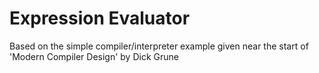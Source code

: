 # Expression Evaluator

Based on the simple compiler/interpreter example given near the start of 'Modern Compiler Design' by Dick Grune
